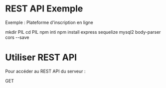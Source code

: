 # REST API Exemple
Exemple : Plateforme d'inscription en ligne 

mkdir PIL 
cd PIL 
npm inti 
npm install express sequelize mysql2 body-parser cors --save 

# Utiliser REST API
Pour accéder au REST API du serveur :

GET
